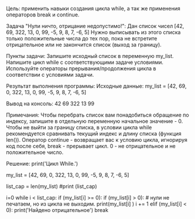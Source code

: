 Цель: применить навыки создания цикла while, а так же применения операторов break и continue.

Задача "Нули ничто, отрицание недопустимо!":
Дан список чисел [42, 69, 322, 13, 0, 99, -5, 9, 8, 7, -6, 5]
Нужно выписывать из этого списка только положительные числа до тех пор, пока не встретите отрицательное или не закончится список (выход за границу).

Пункты задачи:
Запишите исходный список в переменную my_list.
Напишите цикл while с соответствующими задаче условиями.
Используйте операторы прерывания/продолжения цикла в соответствии с условиями задачи.

Результат выполнения программы:
Исходные данные:
my_list = [42, 69, 0, 322, 13, 0, 99, -5, 9, 8, 7, -6, 5]

Вывод на консоль:
42
69
322
13
99

Примечания:
Чтобы перебрать список вам понадобиться обращение по индексу, запишите в отдельную переменную начальное значение - 0.
Чтобы не выйти за границу списка, в условии цикла while рекомендуется сравнивать текущий индекс и длину списка (функция len()).
Оператор continue - возвращает вас к условию цикла, игнорируя код после себя, break - прерывает цикл.
0 - не отрицательное и не положительное число.

Решение:
print('Цикл While.')

my_list = [42, 69, 0, 322, 13, 0, 99, -5, 9, 8, 7, -6, 5]

list_cap = len(my_list)
#print (list_cap)

i=0
while i < list_cap:
    if (my_list[i] >= 0):
        if (my_list[i] > 0): # нули не печатаем, но из цикла не выходим. 
            print(my_list[i] )
        i += 1
    elif (my_list[i] < 0):
            print('Найдено отрицательное')
            break

